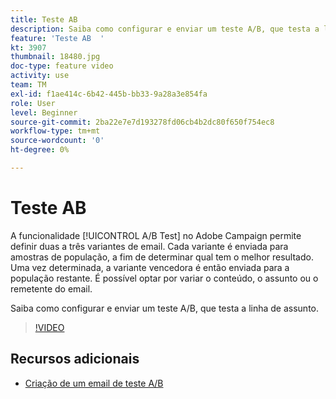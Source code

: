 ```yaml
---
title: Teste AB
description: Saiba como configurar e enviar um teste A/B, que testa a linha de assunto.
feature: 'Teste AB  '
kt: 3907
thumbnail: 18480.jpg
doc-type: feature video
activity: use
team: TM
exl-id: f1ae414c-6b42-445b-bb33-9a28a3e854fa
role: User
level: Beginner
source-git-commit: 2ba22e7e7d193278fd06cb4b2dc80f650f754ec8
workflow-type: tm+mt
source-wordcount: '0'
ht-degree: 0%

---
```


# Teste AB

A funcionalidade [!UICONTROL A/B Test] no Adobe Campaign permite definir duas a três variantes de email. Cada variante é enviada para amostras de população, a fim de determinar qual tem o melhor resultado. Uma vez determinada, a variante vencedora é então enviada para a população restante. É possível optar por variar o conteúdo, o assunto ou o remetente do email.

Saiba como configurar e enviar um teste A/B, que testa a linha de assunto.

>[!VIDEO](https://video.tv.adobe.com/v/18480?quality=12)

## Recursos adicionais

* [Criação de um email de teste A/B](https://experienceleague.adobe.com/docs/campaign-standard/using/communication-channels/email-messages/designing-an-a-b-test-email.html)

